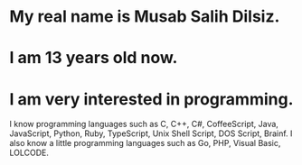 # My real name is Musab Salih Dilsiz.
# I am 13 years old now.
# I am very interested in programming.
I know programming languages such as C, C++, C#, CoffeeScript, Java, JavaScript, Python, Ruby, TypeScript, Unix Shell Script, DOS Script, Brainf.
I also know a little programming languages such as Go, PHP, Visual Basic, LOLCODE.
